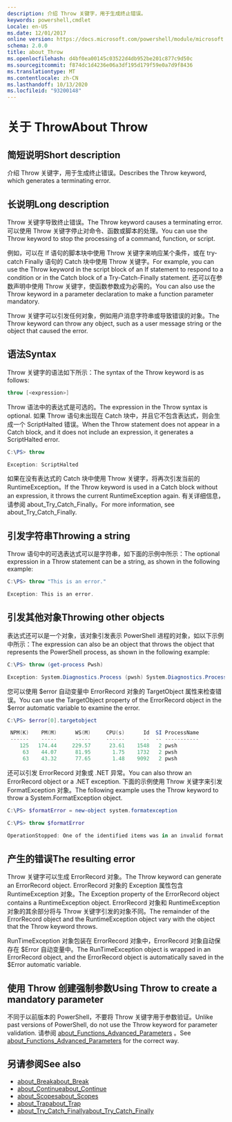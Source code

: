 ```yaml
---
description: 介绍 Throw 关键字，用于生成终止错误。
keywords: powershell,cmdlet
Locale: en-US
ms.date: 12/01/2017
online version: https://docs.microsoft.com/powershell/module/microsoft.powershell.core/about/about_throw?view=powershell-7&WT.mc_id=ps-gethelp
schema: 2.0.0
title: about_Throw
ms.openlocfilehash: d4bf0ea00145c03522d4db952be201c877c9d50c
ms.sourcegitcommit: f874dc1d4236e06a3df195d179f59e0a7d9f8436
ms.translationtype: MT
ms.contentlocale: zh-CN
ms.lasthandoff: 10/13/2020
ms.locfileid: "93200148"
---
```

# <a name="about-throw"></a><span data-ttu-id="8cf74-104">关于 Throw</span><span class="sxs-lookup"><span data-stu-id="8cf74-104">About Throw</span></span>

## <a name="short-description"></a><span data-ttu-id="8cf74-105">简短说明</span><span class="sxs-lookup"><span data-stu-id="8cf74-105">Short description</span></span>
<span data-ttu-id="8cf74-106">介绍 Throw 关键字，用于生成终止错误。</span><span class="sxs-lookup"><span data-stu-id="8cf74-106">Describes the Throw keyword, which generates a terminating error.</span></span>

## <a name="long-description"></a><span data-ttu-id="8cf74-107">长说明</span><span class="sxs-lookup"><span data-stu-id="8cf74-107">Long description</span></span>

<span data-ttu-id="8cf74-108">Throw 关键字导致终止错误。</span><span class="sxs-lookup"><span data-stu-id="8cf74-108">The Throw keyword causes a terminating error.</span></span> <span data-ttu-id="8cf74-109">可以使用 Throw 关键字停止对命令、函数或脚本的处理。</span><span class="sxs-lookup"><span data-stu-id="8cf74-109">You can use the Throw keyword to stop the processing of a command, function, or script.</span></span>

<span data-ttu-id="8cf74-110">例如，可以在 If 语句的脚本块中使用 Throw 关键字来响应某个条件，或在 try-catch Finally 语句的 Catch 块中使用 Throw 关键字。</span><span class="sxs-lookup"><span data-stu-id="8cf74-110">For example, you can use the Throw keyword in the script block of an If statement to respond to a condition or in the Catch block of a Try-Catch-Finally statement.</span></span> <span data-ttu-id="8cf74-111">还可以在参数声明中使用 Throw 关键字，使函数参数成为必需的。</span><span class="sxs-lookup"><span data-stu-id="8cf74-111">You can also use the Throw keyword in a parameter declaration to make a function parameter mandatory.</span></span>

<span data-ttu-id="8cf74-112">Throw 关键字可以引发任何对象，例如用户消息字符串或导致错误的对象。</span><span class="sxs-lookup"><span data-stu-id="8cf74-112">The Throw keyword can throw any object, such as a user message string or the object that caused the error.</span></span>

## <a name="syntax"></a><span data-ttu-id="8cf74-113">语法</span><span class="sxs-lookup"><span data-stu-id="8cf74-113">Syntax</span></span>

<span data-ttu-id="8cf74-114">Throw 关键字的语法如下所示：</span><span class="sxs-lookup"><span data-stu-id="8cf74-114">The syntax of the Throw keyword is as follows:</span></span>

```powershell
throw [<expression>]
```

<span data-ttu-id="8cf74-115">Throw 语法中的表达式是可选的。</span><span class="sxs-lookup"><span data-stu-id="8cf74-115">The expression in the Throw syntax is optional.</span></span> <span data-ttu-id="8cf74-116">如果 Throw 语句未出现在 Catch 块中，并且它不包含表达式，则会生成一个 ScriptHalted 错误。</span><span class="sxs-lookup"><span data-stu-id="8cf74-116">When the Throw statement does not appear in a Catch block, and it does not include an expression, it generates a ScriptHalted error.</span></span>

```powershell
C:\PS> throw

Exception: ScriptHalted
```

<span data-ttu-id="8cf74-117">如果在没有表达式的 Catch 块中使用 Throw 关键字，将再次引发当前的 RuntimeException。</span><span class="sxs-lookup"><span data-stu-id="8cf74-117">If the Throw keyword is used in a Catch block without an expression, it throws the current RuntimeException again.</span></span> <span data-ttu-id="8cf74-118">有关详细信息，请参阅 about_Try_Catch_Finally。</span><span class="sxs-lookup"><span data-stu-id="8cf74-118">For more information, see about_Try_Catch_Finally.</span></span>

## <a name="throwing-a-string"></a><span data-ttu-id="8cf74-119">引发字符串</span><span class="sxs-lookup"><span data-stu-id="8cf74-119">Throwing a string</span></span>

<span data-ttu-id="8cf74-120">Throw 语句中的可选表达式可以是字符串，如下面的示例中所示：</span><span class="sxs-lookup"><span data-stu-id="8cf74-120">The optional expression in a Throw statement can be a string, as shown in the following example:</span></span>

```powershell
C:\PS> throw "This is an error."

Exception: This is an error.
```

## <a name="throwing-other-objects"></a><span data-ttu-id="8cf74-121">引发其他对象</span><span class="sxs-lookup"><span data-stu-id="8cf74-121">Throwing other objects</span></span>

<span data-ttu-id="8cf74-122">表达式还可以是一个对象，该对象引发表示 PowerShell 进程的对象，如以下示例中所示：</span><span class="sxs-lookup"><span data-stu-id="8cf74-122">The expression can also be an object that throws the object that represents the PowerShell process, as shown in the following example:</span></span>

```powershell
C:\PS> throw (get-process Pwsh)

Exception: System.Diagnostics.Process (pwsh) System.Diagnostics.Process (pwsh) System.Diagnostics.Process (pwsh)
```

<span data-ttu-id="8cf74-123">您可以使用 $error 自动变量中 ErrorRecord 对象的 TargetObject 属性来检查错误。</span><span class="sxs-lookup"><span data-stu-id="8cf74-123">You can use the TargetObject property of the ErrorRecord object in the $error automatic variable to examine the error.</span></span>

```powershell
C:\PS> $error[0].targetobject

 NPM(K)    PM(M)      WS(M)     CPU(s)      Id  SI ProcessName
 ------    -----      -----     ------      --  -- -----------
    125   174.44     229.57      23.61    1548   2 pwsh
     63    44.07      81.95       1.75    1732   2 pwsh
     63    43.32      77.65       1.48    9092   2 pwsh
```

<span data-ttu-id="8cf74-124">还可以引发 ErrorRecord 对象或 .NET 异常。</span><span class="sxs-lookup"><span data-stu-id="8cf74-124">You can also throw an ErrorRecord object or a .NET exception.</span></span> <span data-ttu-id="8cf74-125">下面的示例使用 Throw 关键字来引发 FormatException 对象。</span><span class="sxs-lookup"><span data-stu-id="8cf74-125">The following example uses the Throw keyword to throw a System.FormatException object.</span></span>

```powershell
C:\PS> $formatError = new-object system.formatexception

C:\PS> throw $formatError

OperationStopped: One of the identified items was in an invalid format.
```

## <a name="the-resulting-error"></a><span data-ttu-id="8cf74-126">产生的错误</span><span class="sxs-lookup"><span data-stu-id="8cf74-126">The resulting error</span></span>

<span data-ttu-id="8cf74-127">Throw 关键字可以生成 ErrorRecord 对象。</span><span class="sxs-lookup"><span data-stu-id="8cf74-127">The Throw keyword can generate an ErrorRecord object.</span></span> <span data-ttu-id="8cf74-128">ErrorRecord 对象的 Exception 属性包含 RuntimeException 对象。</span><span class="sxs-lookup"><span data-stu-id="8cf74-128">The Exception property of the ErrorRecord object contains a RuntimeException object.</span></span> <span data-ttu-id="8cf74-129">ErrorRecord 对象和 RuntimeException 对象的其余部分将与 Throw 关键字引发的对象不同。</span><span class="sxs-lookup"><span data-stu-id="8cf74-129">The remainder of the ErrorRecord object and the RuntimeException object vary with the object that the Throw keyword throws.</span></span>

<span data-ttu-id="8cf74-130">RunTimeException 对象包装在 ErrorRecord 对象中，ErrorRecord 对象自动保存在 $Error 自动变量中。</span><span class="sxs-lookup"><span data-stu-id="8cf74-130">The RunTimeException object is wrapped in an ErrorRecord object, and the ErrorRecord object is automatically saved in the $Error automatic variable.</span></span>

## <a name="using-throw-to-create-a-mandatory-parameter"></a><span data-ttu-id="8cf74-131">使用 Throw 创建强制参数</span><span class="sxs-lookup"><span data-stu-id="8cf74-131">Using Throw to create a mandatory parameter</span></span>

<span data-ttu-id="8cf74-132">不同于以前版本的 PowerShell，不要将 Throw 关键字用于参数验证。</span><span class="sxs-lookup"><span data-stu-id="8cf74-132">Unlike past versions of PowerShell, do not use the Throw keyword for parameter validation.</span></span> <span data-ttu-id="8cf74-133">请参阅 [about_Functions_Advanced_Parameters](about_Functions_Advanced_Parameters.md) 。</span><span class="sxs-lookup"><span data-stu-id="8cf74-133">See [about_Functions_Advanced_Parameters](about_Functions_Advanced_Parameters.md) for the correct way.</span></span>

## <a name="see-also"></a><span data-ttu-id="8cf74-134">另请参阅</span><span class="sxs-lookup"><span data-stu-id="8cf74-134">See also</span></span>

- [<span data-ttu-id="8cf74-135">about_Break</span><span class="sxs-lookup"><span data-stu-id="8cf74-135">about_Break</span></span>](about_Break.md)
- [<span data-ttu-id="8cf74-136">about_Continue</span><span class="sxs-lookup"><span data-stu-id="8cf74-136">about_Continue</span></span>](about_Continue.md)
- [<span data-ttu-id="8cf74-137">about_Scopes</span><span class="sxs-lookup"><span data-stu-id="8cf74-137">about_Scopes</span></span>](about_Scopes.md)
- [<span data-ttu-id="8cf74-138">about_Trap</span><span class="sxs-lookup"><span data-stu-id="8cf74-138">about_Trap</span></span>](about_Trap.md)
- [<span data-ttu-id="8cf74-139">about_Try_Catch_Finally</span><span class="sxs-lookup"><span data-stu-id="8cf74-139">about_Try_Catch_Finally</span></span>](about_Try_Catch_Finally.md)
